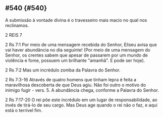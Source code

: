 ## #540 {#540}

A submissão à vontade divina é o travesseiro mais macio no qual nos reclinamos.

2 REIS 7

2 Rs 7:1 Por meio de uma mensagem recebida do Senhor, Eliseu avisa que vai haver abundância no dia seguinte! (Por meio de uma mensagem do Senhor, os crentes sabem que apesar de passarem por um mundo de violência e fome, possuem um brilhante &quot;amanhã&quot;. E pode ser hoje).

2 Rs 7:2 Mas um incrédulo zomba da Palavra do Senhor.

2 Rs 7:3-16 Através de quatro homens que tinham lepra é feita a maravilhosa descoberta de que Deus agiu. Não foi outro o motivo do inimigo fugir - vers. 5\. A abundância chega, conforme a Palavra do Senhor.

2 Rs 7:17-20 O rei põe este incrédulo em um lugar de responsabilidade, ao invés de tirá-lo de seu cargo. Mas Deus age quando o rei não o faz, e aqui está o terrível fim.